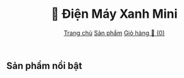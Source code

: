 <!DOCTYPE html>
<html lang="vi">
<head>
  <meta charset="UTF-8" />
  <meta name="viewport" content="width=device-width, initial-scale=1.0"/>
  <title>Điện Máy Xanh Mini</title>
  <link rel="stylesheet" href="style.css" />
</head>
<body>
  <header>
    <h1>🔌 Điện Máy Xanh Mini</h1>
    <nav>
      <a href="#">Trang chủ</a>
      <a href="#">Sản phẩm</a>
      <a href="#">Giỏ hàng 🛒 (<span id="cart-count">0</span>)</a>
    </nav>
  </header>

  <main>
    <h2>Sản phẩm nổi bật</h2>
    <div class="product-list" id="product-list">
      <!-- Sản phẩm được hiển thị bằng JavaScript -->
    </div>
  </main>

  <script src="script.js"></script>
</body>
</html>
